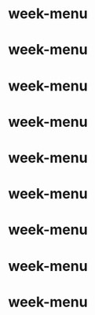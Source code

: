 # week-menu
# week-menu
# week-menu
# week-menu
# week-menu
# week-menu
# week-menu
# week-menu
# week-menu

